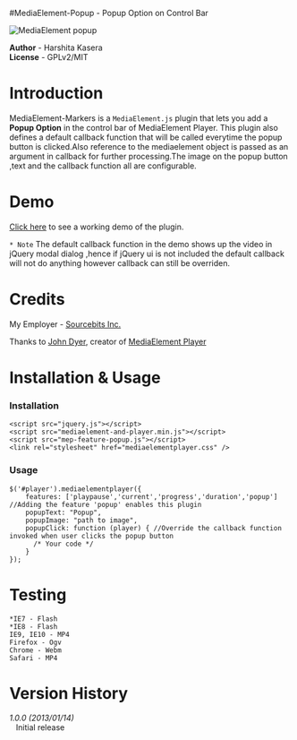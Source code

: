 #MediaElement-Popup - Popup Option on Control Bar

![MediaElement popup](https://raw.github.com/sourcebits-harshitakasera/mediaelement-popup/master/snapshots/popup.png "Popup")

__Author__   - Harshita Kasera  
__License__   - GPLv2/MIT 


# Introduction

MediaElement-Markers is a <code>MediaElement.js</code> plugin that lets you add a __Popup Option__ in the control bar of MediaElement Player. This plugin also defines a default callback function that will be called everytime the popup button is clicked.Also reference to the mediaelement object is passed as an argument in callback for further processing.The image on the popup button ,text and the callback function all are configurable.  

# Demo
[Click here](http://jsfiddle.net/hkasera/rKtP3/4/) to see a working demo of the plugin.

<code>* Note</code> The default callback function in the demo shows up the video in jQuery modal dialog ,hence if jQuery ui is not included the default callback will not do anything however callback can still be overriden.

# Credits

My Employer - [Sourcebits Inc.](http://www.sourcebits.com)

Thanks to [John Dyer](https://github.com/johndyer), creator of [MediaElement Player](http://mediaelementjs.com/)

# Installation & Usage

### Installation
    <script src="jquery.js"></script>
    <script src="mediaelement-and-player.min.js"></script>
    <script src="mep-feature-popup.js"></script>
    <link rel="stylesheet" href="mediaelementplayer.css" />

### Usage
    $('#player').mediaelementplayer({
        features: ['playpause','current','progress','duration','popup'] //Adding the feature 'popup' enables this plugin
        popupText: "Popup", 
        popupImage: "path to image", 
        popupClick: function (player) { //Override the callback function invoked when user clicks the popup button
          /* Your code */
        }
    });

# Testing
    *IE7 - Flash 
    *IE8 - Flash
    IE9, IE10 - MP4
    Firefox - Ogv
    Chrome - Webm
    Safari - MP4
    
 
# Version History

*1.0.0 (2013/01/14)*    
&nbsp;&nbsp;&nbsp;Initial release
